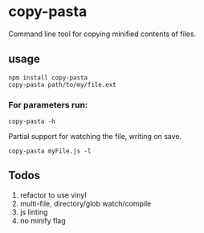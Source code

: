 copy-pasta
==========


Command line tool for copying minified contents of files.

## usage
```
npm install copy-pasta
copy-pasta path/to/my/file.ext
```

### For parameters run:
```
copy-pasta -h
```

Partial support for watching the file, writing on save.
```
copy-pasta myFile.js -l
```

## Todos
1. refactor to use vinyl
2. multi-file, directory/glob watch/compile
3. js linting
4. no minify flag
